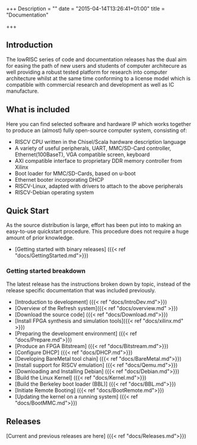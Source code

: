 +++
Description = ""
date = "2015-04-14T13:26:41+01:00"
title = "Documentation"

+++

## Introduction

The lowRISC series of code and documentation releases has the dual aim for easing the path of new users and students of computer
architecure as well providing a robust tested platform for research into computer architecture whilst at the same time conforming to a license model which is compatible with commercial research and development as well as IC manufacture.

## What is included

Here you can find selected software and hardware IP which works together to produce an (almost) fully open-source computer system, consisting of:

* RISCV CPU written in the Chisel/Scala hardware description language
* A variety of useful peripherals, UART, MMC/SD-Card controller, Ethernet(100BaseT), VGA compatible screen, keyboard
* AXI compatible interface to proprietary DDR memory controller from Xilinx
* Boot loader for MMC/SD-Cards, based on u-boot
* Ethernet booter incorporating DHCP
* RISCV-Linux, adapted with drivers to attach to the above peripherals
* RISCV-Debian operating system

## Quick Start

As the source distribution is large, effort has been put into to making an easy-to-use quickstart procedure. This procedure does not require a huge amount of prior knowledge.

* [Getting started with binary releases] ({{< ref "docs/GettingStarted.md">}})

### Getting started breakdown

The latest release has the instructions broken down by topic, instead of the release specific documentation that was included previously.

* [Introduction to development] ({{< ref "docs/IntroDev.md">}})
* [Overview of the Refresh system]({{< ref "docs/overview.md" >}})
* [Download the source code] ({{< ref "docs/Download.md">}})
* [Install FPGA synthesis and simulation tools]({{< ref "docs/xilinx.md" >}})
* [Preparing the development environment] ({{< ref "docs/Prepare.md">}})
* [Produce an FPGA Bitstream] ({{< ref "docs/Bitstream.md">}})
* [Configure DHCP] ({{< ref "docs/DHCP.md">}})
* [Developing BareMetal tool chain] ({{< ref "docs/BareMetal.md">}})
* [Install support for RISCV emulation] ({{< ref "docs/Qemu.md">}})
* [Downloading and Installing Debian] ({{< ref "docs/Debian.md">}})
* [Build the Linux Kernel] ({{< ref "docs/Kernel.md">}})
* [Build the Berkeley boot loader (BBL)] ({{< ref "docs/BBL.md">}})
* [Initiate Remote Booting] ({{< ref "docs/BootRemote.md">}})
* [Updating the kernel on a running system] ({{< ref "docs/BootMMC.md">}})

## Releases
[Current and previous releases are here] ({{< ref "docs/Releases.md">}})
